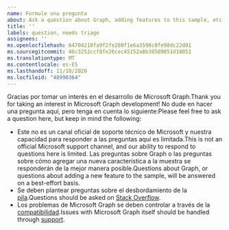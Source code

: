 ```yaml
---
name: Formule una pregunta
about: Ask a question about Graph, adding features to this sample, etc.
title: ''
labels: question, needs triage
assignees: ''
ms.openlocfilehash: 64704218fa9f2fe280f1e6a3598c8fe98dc22d01
ms.sourcegitcommit: 46c3252ccf8fe26cec45152a8b38509851d18051
ms.translationtype: MT
ms.contentlocale: es-ES
ms.lasthandoff: 11/10/2020
ms.locfileid: "48990364"
---
```

<span data-ttu-id="ac771-102">Gracias por tomar un interés en el desarrollo de Microsoft Graph.</span><span class="sxs-lookup"><span data-stu-id="ac771-102">Thank you for taking an interest in Microsoft Graph development!</span></span> <span data-ttu-id="ac771-103">No dude en hacer una pregunta aquí, pero tenga en cuenta lo siguiente:</span><span class="sxs-lookup"><span data-stu-id="ac771-103">Please feel free to ask a question here, but keep in mind the following:</span></span>

- <span data-ttu-id="ac771-104">Este no es un canal oficial de soporte técnico de Microsoft y nuestra capacidad para responder a las preguntas aquí es limitada.</span><span class="sxs-lookup"><span data-stu-id="ac771-104">This is not an official Microsoft support channel, and our ability to respond to questions here is limited.</span></span> <span data-ttu-id="ac771-105">Las preguntas sobre Graph o las preguntas sobre cómo agregar una nueva característica a la muestra se responderán de la mejor manera posible.</span><span class="sxs-lookup"><span data-stu-id="ac771-105">Questions about Graph, or questions about adding a new feature to the sample, will be answered on a best-effort basis.</span></span>
- <span data-ttu-id="ac771-106">Se deben plantear preguntas sobre el desbordamiento de la [pila](https://stackoverflow.com/questions/tagged/microsoft-graph).</span><span class="sxs-lookup"><span data-stu-id="ac771-106">Questions should be asked on [Stack Overflow](https://stackoverflow.com/questions/tagged/microsoft-graph).</span></span>
- <span data-ttu-id="ac771-107">Los problemas de Microsoft Graph se deben controlar a través de la [compatibilidad](https://developer.microsoft.com/graph/support).</span><span class="sxs-lookup"><span data-stu-id="ac771-107">Issues with Microsoft Graph itself should be handled through [support](https://developer.microsoft.com/graph/support).</span></span>
